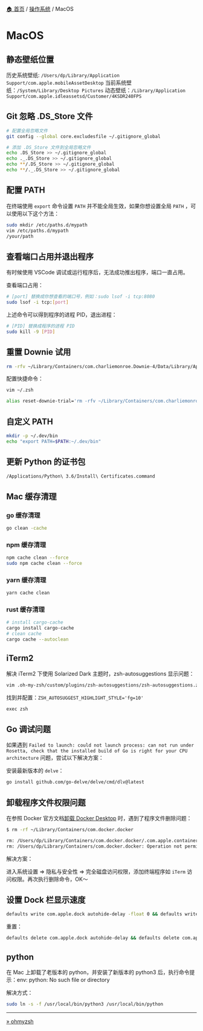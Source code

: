[🏠 首页](../_index.md) / [操作系统](_index.md) / MacOS

# MacOS

## 静态壁纸位置

历史系统壁纸: `/Users/dp/Library/Application Support/com.apple.mobileAssetDesktop`
当前系统壁纸：`/System/Library/Desktop Pictures`
动态壁纸：`/Library/Application Support/com.apple.idleassetsd/Customer/4KSDR240FPS`

## Git 忽略 .DS_Store 文件

```bash
# 配置全局忽略文件
git config --global core.excludesfile ~/.gitignore_global

# 添加 .DS_Store 文件到全局忽略文件
echo .DS_Store >> ~/.gitignore_global
echo ._.DS_Store >> ~/.gitignore_global
echo **/.DS_Store >> ~/.gitignore_global
echo **/._.DS_Store >> ~/.gitignore_global
```

## 配置 PATH

在终端使用 `export` 命令设置 `PATH` 并不能全局生效，如果你想设置全局 `PATH` ，可以使用以下这个方法：

```bash
sudo mkdir /etc/paths.d/mypath
vim /etc/paths.d/mypath
/your/path
```

## 查看端口占用并退出程序

有时候使用 VSCode 调试或运行程序后，无法成功推出程序，端口一直占用。

查看端口占用：

```bash
# [port] 替换成你想查看的端口号，例如：sudo lsof -i tcp:8080
sudo lsof -i tcp:[port]
```

上述命令可以得到程序的进程 PID，退出进程：

```bash
# [PID] 替换成程序的进程 PID
sudo kill -9 [PID]
```

## 重置 Downie 试用

```bash
rm -rfv ~/Library/Containers/com.charliemonroe.Downie-4/Data/Library/Application\ Support/Downie\ 4
```

配置快捷命令：

```bash
vim ~/.zsh

alias reset-downie-trial='rm -rfv ~/Library/Containers/com.charliemonroe.Downie-4/Data/Library/Application\ Support/Downie\ 4'

```

## 自定义 PATH

```bash
mkdir -p ~/.dev/bin
echo "export PATH=$PATH:~/.dev/bin"
```

## 更新 Python 的证书包

```bash
/Applications/Python\ 3.6/Install\ Certificates.command
```

## Mac 缓存清理

### go 缓存清理

```bash
go clean -cache
```

### npm 缓存清理

```bash
npm cache clean --force
sudo npm cache clean --force
```

### yarn 缓存清理

```bash
yarn cache clean
```

### rust 缓存清理

```bash
# install cargo-cache
cargo install cargo-cache
# clean cache
cargo cache --autoclean
```

## iTerm2

解决 iTerm2 下使用 Solarized Dark 主题时，zsh-autosuggestions 显示问题：

```bash
vim .oh-my-zsh/custom/plugins/zsh-autosuggestions/zsh-autosuggestions.zsh
```

找到并配置：`ZSH_AUTOSUGGEST_HIGHLIGHT_STYLE='fg=10'`

```txt
exec zsh
```

## Go 调试问题

如果遇到 `Failed to launch: could not launch process: can not run under Rosetta, check that the installed build of Go is right for your CPU architecture` 问题，尝试以下解决方案：

安装最新版本的 `delve`：

```bash
go install github.com/go-delve/delve/cmd/dlv@latest
```

## 卸载程序文件权限问题

在参照 Docker 官方文档[卸载 Docker Desktop](https://docs.docker.com/desktop/uninstall/) 时，遇到了程序文件删除问题：

```bash
$ rm -rf ~/Library/Containers/com.docker.docker

rm: /Users/dp/Library/Containers/com.docker.docker/.com.apple.containermanagerd.metadata.plist: Operation not permitted
rm: /Users/dp/Library/Containers/com.docker.docker: Operation not permitted
```

解决方案：

进入系统设置 => 隐私与安全性 => 完全磁盘访问权限，添加终端程序如 `iTerm` 访问权限。再次执行删除命令，OK～

## 设置 Dock 栏显示速度

```bash
defaults write com.apple.dock autohide-delay -float 0 && defaults write com.apple.dock autohide-time-modifier -float 0.2 && killall Dock
```

重置：

```bash
defaults delete com.apple.dock autohide-delay && defaults delete com.apple.dock autohide-time-modifier && killall Dock
```

## python

在 Mac 上卸载了老版本的 python，并安装了新版本的 python3 后，执行命令提示：env: python: No such file or directory

解决方式：

```bash
sudo ln -s -f /usr/local/bin/python3 /usr/local/bin/python
```

---
[» ohmyzsh](ohmyzsh.md)

